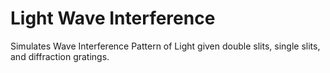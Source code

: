 # Light Wave Interference
 Simulates Wave Interference Pattern of Light given double slits, single slits, and diffraction gratings.
